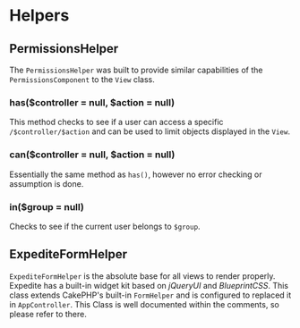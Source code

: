 # Helpers

## PermissionsHelper

The `PermissionsHelper` was built to provide similar capabilities of the `PermissionsComponent` to the `View` class.

### has($controller = null, $action = null)

This method checks to see if a user can access a specific `/$controller/$action` and can be used to limit objects displayed in the `View`.

### can($controller = null, $action = null)

Essentially the same method as `has()`, however no error checking or assumption is done.

### in($group = null)

Checks to see if the current user belongs to `$group`.

## ExpediteFormHelper

`ExpediteFormHelper` is the absolute base for all views to render properly. Expedite has a built-in widget kit based on _jQueryUI_ and _BlueprintCSS_. This class extends CakePHP's built-in `FormHelper` and is configured to replaced it in `AppController`. This Class is well documented within the comments, so please refer to there.



